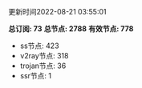 更新时间2022-08-21 03:55:01

**总订阅: 73**
**总节点: 2788**
**有效节点: 778**
- ss节点: 423
- v2ray节点: 318
- trojan节点: 36
- ssr节点: 1
